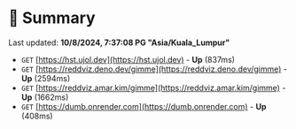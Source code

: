 # 📖 Summary
Last updated: **10/8/2024, 7:37:08 PG "Asia/Kuala_Lumpur"**

- `GET` [https://hst.ujol.dev](https://hst.ujol.dev) - **Up** (837ms)
- `GET` [https://reddviz.deno.dev/gimme](https://reddviz.deno.dev/gimme) - **Up** (2594ms)
- `GET` [https://reddviz.amar.kim/gimme](https://reddviz.amar.kim/gimme) - **Up** (1662ms)
- `GET` [https://dumb.onrender.com](https://dumb.onrender.com) - **Up** (408ms)
